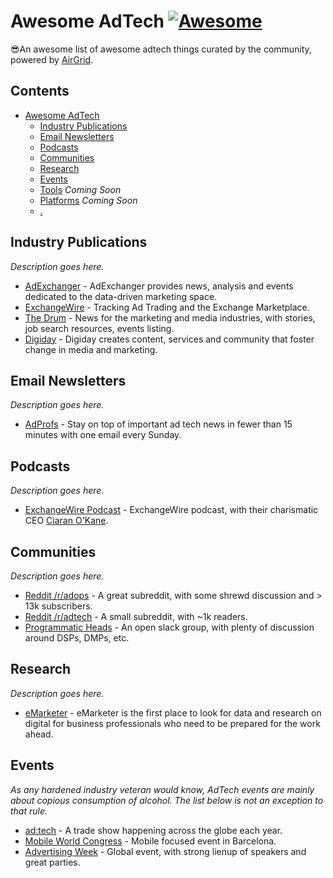 # Awesome AdTech [![Awesome](https://awesome.re/badge-flat.svg)](https://awesome.re)

😎An awesome list of awesome adtech things curated by the community, powered by [AirGrid](https://www.airgrid.io/?utm_source=github&utm_campaign=awesome-adtech-list).

## Contents
- [Awesome AdTech](#awesome-adtech)
    - [Industry Publications](#industry-publications)
    - [Email Newsletters](#email-newsletters)
    - [Podcasts](#podcasts)
    - [Communities](#communities)
    - [Research](#research)
    - [Events](#events)
    - [Tools](#tools) *Coming Soon*
    - [Platforms](#platforms) *Coming Soon*
    - [.](#.)

## Industry Publications

*Description goes here.*

* [AdExchanger](https://adexchanger.com/) - AdExchanger provides news, analysis and events dedicated to the data-driven marketing space.
* [ExchangeWire](https://www.exchangewire.com/) - Tracking Ad Trading and the Exchange Marketplace.
* [The Drum](https://www.thedrum.com/) - News for the marketing and media industries, with stories, job search resources, events listing.
* [Digiday](https://digiday.com/) - Digiday creates content, services and community that foster change in media and marketing.

## Email Newsletters

*Description goes here.* 

* [AdProfs](https://adprofs.co/this-week-in-ad-tech/) - Stay on top of important ad tech news in fewer than 15 minutes with one email every Sunday.

## Podcasts

*Description goes here.* 

* [ExchangeWire Podcast](https://www.exchangewire.com/ew-podcast/) - ExchangeWire podcast, with their charismatic CEO [Ciaran O'Kane](https://www.linkedin.com/in/cpokane/).

## Communities

*Description goes here.* 

* [Reddit /r/adops](https://www.reddit.com/r/adops/) - A great subreddit, with some shrewd discussion and > 13k subscribers.
* [Reddit /r/adtech](https://www.reddit.com/r/adtech/) - A small subreddit, with ~1k readers.
* [Programmatic Heads](http://programmatic-heads.com/) - An open slack group, with plenty of discussion around DSPs, DMPs, etc.

## Research

*Description goes here.* 

* [eMarketer](https://www.emarketer.com/) - eMarketer is the first place to look for data and research on digital for business professionals who need to be prepared for the work ahead.

## Events

*As any hardened industry veteran would know, AdTech events are mainly about copious consumption of alcohol. The list below is not an exception to that rule.* 

* [ad:tech](http://ad-tech.com/) - A trade show happening across the globe each year.
* [Mobile World Congress](https://www.mwcbarcelona.com/) - Mobile focused event in Barcelona.
* [Advertising Week](http://www.advertisingweek.com/) - Global event, with strong lienup of speakers and great parties.
